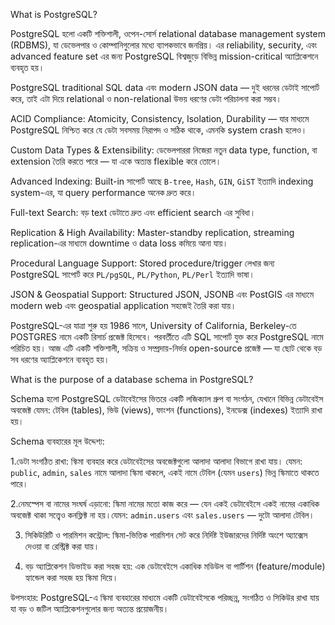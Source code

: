 What is PostgreSQL?

PostgreSQL হলো একটি শক্তিশালী, ওপেন-সোর্স relational database management system (RDBMS), যা ডেভেলপার ও কোম্পানিগুলোর মধ্যে ব্যাপকভাবে জনপ্রিয়। এর reliability, security, এবং advanced feature set এর জন্য PostgreSQL বিশ্বজুড়ে বিভিন্ন mission-critical অ্যাপ্লিকেশনে ব্যবহৃত হয়।

PostgreSQL traditional SQL data এবং modern JSON data — দুই ধরনের ডেটাই সাপোর্ট করে, তাই এটা দিয়ে relational ও non-relational উভয় ধরণের ডেটা পরিচালনা করা সম্ভব।

ACID Compliance: Atomicity, Consistency, Isolation, Durability — যার মাধ্যমে PostgreSQL নিশ্চিত করে যে ডেটা সবসময় নিরাপদ ও সঠিক থাকে, এমনকি system crash হলেও।
  
Custom Data Types & Extensibility: ডেভেলপাররা নিজেরা নতুন data type, function, বা extension তৈরি করতে পারে — যা একে অত্যন্ত flexible করে তোলে।

Advanced Indexing: Built-in সাপোর্ট আছে `B-tree`, `Hash`, `GIN`, `GiST` ইত্যাদি indexing system-এর, যা query performance অনেক দ্রুত করে।

Full-text Search: বড় text ডেটাতে দ্রুত এবং efficient search এর সুবিধা।

Replication & High Availability: Master-standby replication, streaming replication-এর মাধ্যমে downtime ও data loss কমিয়ে আনা যায়।

Procedural Language Support: Stored procedure/trigger লেখার জন্য PostgreSQL সাপোর্ট করে `PL/pgSQL`, `PL/Python`, `PL/Perl` ইত্যাদি ভাষা।

JSON & Geospatial Support: Structured JSON, JSONB এবং PostGIS এর মাধ্যমে modern web এবং geospatial application সহজেই তৈরি করা যায়।

PostgreSQL-এর যাত্রা শুরু হয় 1986 সালে, University of California, Berkeley-তে POSTGRES নামে একটি রিসার্চ প্রজেক্ট হিসেবে। পরবর্তীতে এটি SQL সাপোর্ট যুক্ত করে PostgreSQL নামে পরিচিত হয়। আজ এটি একটি শক্তিশালী, সক্রিয় ও সম্প্রদায়-নির্ভর open-source প্রজেক্ট — যা ছোট থেকে বড় সব ধরণের অ্যাপ্লিকেশনে ব্যবহৃত হয়।




What is the purpose of a database schema in PostgreSQL?

Schema হলো PostgreSQL ডেটাবেইসের ভিতরে একটি লজিক্যাল গ্রুপ বা সংগঠন, যেখানে বিভিন্ন ডেটাবেইস অবজেক্ট যেমন: টেবিল (tables), ভিউ (views), ফাংশন (functions), ইনডেক্স (indexes) ইত্যাদি রাখা হয়।

Schema ব্যবহারের মূল উদ্দেশ্য:

1.ডেটা সংগঠিত রাখা: স্কিমা ব্যবহার করে ডেটাবেইসের অবজেক্টগুলো আলাদা আলাদা বিভাগে রাখা যায়। যেমন: `public`, `admin`, `sales` নামে আলাদা স্কিমা থাকলে, একই নামে টেবিল (যেমন `users`) ভিন্ন স্কিমাতে থাকতে পারে।

2.নেমস্পেস বা নামের সংঘর্ষ এড়ানো: স্কিমা নামের মতো কাজ করে — যেন একই ডেটাবেইসে একই নামের একাধিক অবজেক্ট থাকা সত্ত্বেও কনফ্লিক্ট না হয়।যেমন: `admin.users` এবং `sales.users` — দুটো আলাদা টেবিল।

3. সিকিউরিটি ও পারমিশন কন্ট্রোল: স্কিমা-ভিত্তিক পারমিশন সেট করে নির্দিষ্ট ইউজারদের নির্দিষ্ট অংশে অ্যাক্সেস দেওয়া বা রেস্ট্রিক্ট করা যায়।

4. বড় অ্যাপ্লিকেশন ডিভাইড করা সহজ হয়: এক ডেটাবেইসে একাধিক মডিউল বা পার্টিশন (feature/module) হ্যান্ডেল করা সহজ হয় স্কিমা দিয়ে।

 উপসংহার: PostgreSQL-এ স্কিমা ব্যবহারের মাধ্যমে একটি ডেটাবেইসকে পরিচ্ছন্ন, সংগঠিত ও সিকিউর রাখা যায় যা বড় ও জটিল অ্যাপ্লিকেশনগুলোর জন্য অত্যন্ত প্রয়োজনীয়।

